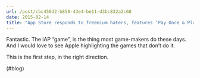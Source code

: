 ```yaml
---
url: /post/cbc450d2-b858-43e4-be11-d3bc832a2c68
date: 2015-02-14
title: "App Store responds to freemium haters, features ‘Pay Once & Play’ games with no in-app purchases | 9to5Mac"
---
```


Fantastic. The iAP &#8220;game&#8221;, is the thing most game-makers do these days. And I would love to see Apple highlighting the games that don&#8217;t do it.



This is the first step, in the right direction.



(#blog)